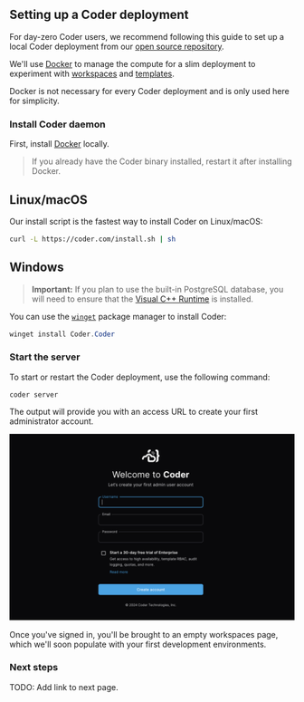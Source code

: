 ## Setting up a Coder deployment

For day-zero Coder users, we recommend following this guide to set up a local
Coder deployment from our
[open source repository](https://github.com/coder/coder).

We'll use [Docker](https://docs.docker.com/engine) to manage the compute for a
slim deployment to experiment with [workspaces](../user-guides/README.md) and
[templates](../admin/templates/README.md).

Docker is not necessary for every Coder deployment and is only used here for
simplicity.

### Install Coder daemon

First, install [Docker](https://docs.docker.com/engine/install/) locally.

> If you already have the Coder binary installed, restart it after installing
> Docker.

<div class="tabs">

## Linux/macOS

Our install script is the fastest way to install Coder on Linux/macOS:

```sh
curl -L https://coder.com/install.sh | sh
```

## Windows

> **Important:** If you plan to use the built-in PostgreSQL database, you will
> need to ensure that the
> [Visual C++ Runtime](https://learn.microsoft.com/en-US/cpp/windows/latest-supported-vc-redist#latest-microsoft-visual-c-redistributable-version)
> is installed.

You can use the
[`winget`](https://learn.microsoft.com/en-us/windows/package-manager/winget/#use-winget)
package manager to install Coder:

```powershell
winget install Coder.Coder
```

</div>

### Start the server

To start or restart the Coder deployment, use the following command:

```shell
coder server
```

The output will provide you with an access URL to create your first
administrator account.

![Coder login screen](../images/start/setup-page.png)

Once you've signed in, you'll be brought to an empty workspaces page, which
we'll soon populate with your first development environments.

### Next steps

TODO: Add link to next page.
